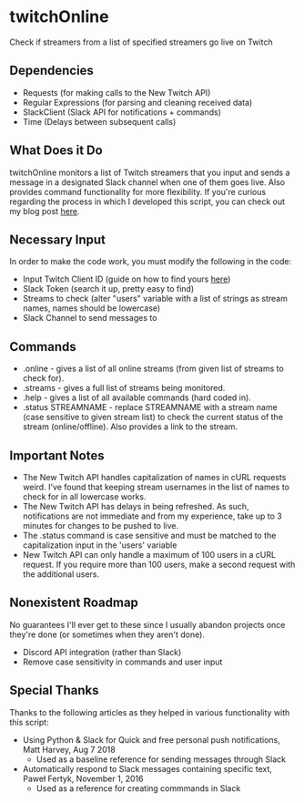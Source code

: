 # twitchOnline
Check if streamers from a list of specified streamers go live on Twitch

## Dependencies
* Requests (for making calls to the New Twitch API)
* Regular Expressions (for parsing and cleaning received data)
* SlackClient (Slack API for notifications + commands)
* Time (Delays between subsequent calls)

## What Does it Do
twitchOnline monitors a list of Twitch streamers that you input and sends a message in a designated Slack channel when one of them goes live. Also provides command functionality for more flexibility. If you're curious regarding the process in which I developed this script, you can check out my blog post [here](https://thecompanyproject.wordpress.com/2018/07/17/tol-online-broadcast-bot/).

## Necessary Input
In order to make the code work, you must modify the following in the code:
* Input Twitch Client ID (guide on how to find yours [here](https://docs.aws.amazon.com/lumberyard/latest/userguide/chatplay-generate-twitch-client-id.html))
* Slack Token (search it up, pretty easy to find)
* Streams to check (alter "users" variable with a list of strings as stream names, names should be lowercase)
* Slack Channel to send messages to

## Commands
* .online - gives a list of all online streams (from given list of streams to check for).
* .streams - gives a full list of streams being monitored.
* .help - gives a list of all available commands (hard coded in).
* .status STREAMNAME - replace STREAMNAME with a stream name (case sensitive to given stream list) to check the current status of the stream (online/offline). Also provides a link to the stream.

## Important Notes
* The New Twitch API handles capitalization of names in cURL requests weird. I've found that keeping stream usernames in the list of names to check for in all lowercase works.
* The New Twitch API has delays in being refreshed. As such, notifications are not immediate and from my experience, take up to 3 minutes for changes to be pushed to live.
* The .status command is case sensitive and must be matched to the capitalization input in the 'users' variable
* New Twitch API can only handle a maximum of 100 users in a cURL request. If you require more than 100 users, make a second request with the additional users.

## Nonexistent Roadmap
No guarantees I'll ever get to these since I usually abandon projects once they're done (or sometimes when they aren't done).
* Discord API integration (rather than Slack)
* Remove case sensitivity in commands and user input

## Special Thanks
Thanks to the following articles as they helped in various functionality with this script:
* Using Python & Slack for Quick and free personal push notifications, Matt Harvey, Aug 7 2018
  * Used as a baseline reference for sending messages through Slack
* Automatically respond to Slack messages containing specific text, Paweł Fertyk, November 1, 2016
  * Used as a reference for creating commmands in Slack
